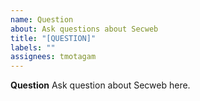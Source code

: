 ```yaml
---
name: Question
about: Ask questions about Secweb
title: "[QUESTION]"
labels: ""
assignees: tmotagam
---
```


**Question**
Ask question about Secweb here.
